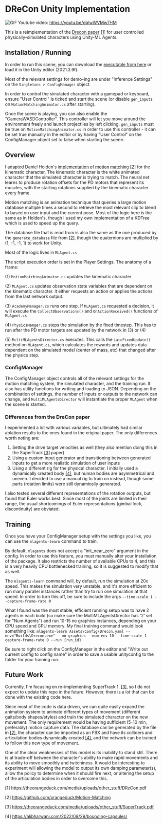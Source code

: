# DReCon Unity Implementation

![GIF](drecon-short-gif.gif)
Youtube video: https://youtu.be/dqIwWVMw7HM

This is a reimplementation of the [Drecon paper](https://www.theorangeduck.com/media/uploads/other_stuff/DReCon.pdf) [[1]](#citation1) for user controlled physically-simulated characters using Unity-ML Agents.

## Installation / Running

In order to run this scene, you can download the [executable from here](https://alibharwani.itch.io/drecon-demo-unity) or load it in the Unity editor (2021.3.9f).

Most of the relevant settings for demo-ing are under "Inference Settings" on the `Singletons > ConfigManager` object. 

In order to control the simulated character with a gamepad or keyboard, ensure "User Control" is ticked and start the scene (or disable `gen_inputs` on `MotionMatchingAnimator.cs` after starting). 

Once the scene is playing, you can also enable the "CameraWASDController". This controller will let you move around the environment freely and launch projectiles by left clicking. `gen_inputs` must be true on `MotionMatchingAnimator.cs` in order to use this controller - it can be set true manually in the editor or by having "User Control" on the ConfigManager object set to false when starting the scene.


## Overview 
I adapted Daniel Holden's [implementation of motion matching](https://github.com/orangeduck/Motion-Matching)  [[2]](#citation2) for the kinematic character. The kinematic character is the white animated character that the simulated character is trying to match. The neural net learns to produce rotation offsets for the PD motors that represent its muscles, with the starting rotations supplied by the kinematic character every frame. 

Motion matching is an animation technique that queries a large motion database multiple times a second to retrieve the most relevant clip to blend to based on user input and the current pose. Most of the logic here is the same as in Holden's, though I used my own implementation of a KDTree which is used to speed up the query. 

The database file that is read from is also the same as the one produced by the `generate_database` file from  [[2]](#citation2), though the quaternions are multiplied by (1, -1, -1, 1) to work for Unity.
 
Most of the logic lives in `MLAgent.cs`

The script execution order is set in the Player Settings. The anatomy of a frame:

(1) `MotionMatchingAnimator.cs` updates the kinematic character

(2) `MLAgent.cs` updates observation state variables that are dependent on the kinematic character. It either requests an action or applies the actions from the last network output. 

(3) `AcademyManager.cs` runs one step. If `MLAgent.cs` requested a decision, it will execute the `CollectObservations()` and `OnActionReceived()`  functions of `MLAgent.cs`

(4) `PhysicsManger.cs` steps the simulation by the fixed timestep. This has to run after the PD motor targets are updated by the network in (3) or (4) 

(5) `MultiMLAgentsDirector.cs` executes. This calls the `LateFixedUpdate()` method on `MLAgent.cs`, which calculates the rewards and updates data dependent on the simulated model (center of mass, etc) that changed after the physics step. 

### ConfigManager
The ConfigManager object controls all of the relevant settings for the motion matching system, the simulated character, and the training run. It also has utility functions for writing and loading to JSON. Depending on the combination of settings, the number of inputs or outputs to the network can change, and `MultiMLAgentsDirector` will instantiate the proper `MLAgent` when the scene is started. 

### Differences from the DreCon paper
I experimented a lot with various variables, but ultimately had similar ablation results to the ones found in the original paper. The only differences worth noting are: 
1) Setting the drive target velocities as well (they also mention doing this in the SuperTrack [[3]](#citation3) paper) 
2) Using a custom input generator and transitioning between generated inputs to get a more realistic simulation of user inputs
3) Using a different rig for the physical character. I initially used a dynamically created body [[4]](#citation4), but human bodies are asymmetrical and uneven. I decided to use a manual rig to train on instead, though some parts (rotation limits) were still dynamically generated. 

I also tested several different representations of the rotation outputs, but found that Euler works best. Since most of the joints are limited in their range, the usual shortcomings of Euler representations (gimbal lock, discontinuity) are obviated.
## Training 

Once you have your ConfigManager setup with the settings you like, you can use the `mlagents-learn` command to train.

By default, `mlagents` does not accept a "init_near_zero" argument in the config. In order to use this feature, you must manually alter your installation of the package. It also restricts the number of available CPUs to 4, and this is a very heavily CPU bottlenecked training, so it is suggested to modify that as well.

The `mlagents-learn` command will, by default, run the simulation at 20x speed. This makes the simulation very unstable, and it's more efficient to run many parallel instances rather than try to run one simulation at that speed. In order to turn this off, be sure to include the args `--time-scale 1 --capture-frame-rate 0`

What I found was the most stable, efficient running setup was to have 2 agents in each build (so make sure the MultiMLAgentsDirector has '2' set for "Num Agents") and run 10-15 no graphics instances, depending on your CPU speed and GPU memory. My final training command would look something like: 
`mlagents-learn Assets\Config\Drecon.yaml --env="Builds\Drecon.exe" --no-graphics --num-env 10 --time-scale 1 --capture-frame-rate 0 --run {run_id}`

Be sure to right click on the ConfigManager in the editor and "Write out current config to config name" in order to save a usable unityconfig to the folder for your training run.

## Future Work

Currently, I'm focusing on re-implementing SuperTrack 1.  [[3]](#citation3), so I do not expect to update this repo in the future. However, there is a lot that can be done with the existing code here. 

Since most of the code is data driven, we can quite easily expand the animation system to animate different types of movement (different gaits/body shapes/styles) and train the simulated character on the new movement. The only requirement would be having sufficient (5-10 min, preferably) motion capture data. The database can be generated by the file in [[2]](#citation2), the character can be imported as an FBX and have its colliders and articulation bodies dynamically created [[4]](#citation4), and the network can be trained to follow this new type of movement. 

One of the clear weaknesses of this model is its inability to stand still. There is at trade-off between the character's ability to make rapid movements and its ability to move smoothly and twitchiness. It would be interesting to experiment will allowing the model to output its own damping parameter(s), allow the policy to determine when it should fire next, or altering the setup of the articulation bodies in order to overcome this.

<a id="citation1"></a>[1]  https://theorangeduck.com/media/uploads/other_stuff/DReCon.pdf

<a id="citation2"></a>[2] https://github.com/orangeduck/Motion-Matching

<a id="citation3"></a>[3] https://theorangeduck.com/media/uploads/other_stuff/SuperTrack.pdf

<a id="citation4"></a>[4] https://alibharwani.com/2022/09/29/bounding-capsules/